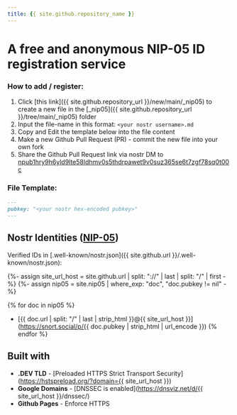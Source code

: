 ```yaml
---
title: {{ site.github.repository_name }}
---
```

# A free and anonymous NIP-05 ID registration service

### How to add / register:
1. Click [this link]({{ site.github.repository_url }}/new/main/_nip05) to create a new file in the [_nip05]({{ site.github.repository_url }}/tree/main/_nip05) folder
1. Input the file-name in this format: `<your nostr username>.md`
1. Copy and Edit the template below into the file content
1. Make a new Github Pull Request (PR) - commit the new file into your own fork
1. Share the Github Pull Request link via nostr DM to [npub1hry9h6yld9lte58ldhmv0s5thdrpawet9v0suz365se6t7zgf78sq0t00c](https://dsh.re/a9ff9)

### File Template:
```md
---
pubkey: "<your nostr hex-encoded pubkey>"
---
```


## Nostr Identities ([NIP-05](https://nostr.how/en/guides/get-verified#self-hosted))

Verified IDs in [.well-known/nostr.json]({{ site.github.url }}/.well-known/nostr.json):

{%- assign site_url_host = site.github.url | split: "://" | last | split: "/" | first -%}
{%- assign nip05 = site.nip05 | where_exp: "doc", "doc.pubkey != nil" -%}

{% for doc in nip05 %}
  * [{{ doc.url | split: "/" | last | strip_html }}@{{ site_url_host }}](https://snort.social/p/{{ doc.pubkey | strip_html | url_encode }})
{% endfor %}


## Built with
- **.DEV TLD** - [Preloaded HTTPS Strict Transport Security](https://hstspreload.org/?domain={{ site_url_host }})
- **Google Domains** - [DNSSEC is enabled](https://dnsviz.net/d/{{ site_url_host }}/dnssec/)
- **Github Pages** - Enforce HTTPS
